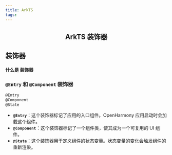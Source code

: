 ```yaml
---
title: ArkTS
tags:
---
```


<h2 style="text-align: center">ArkTS 装饰器</h2>

<!--more-->

## 装饰器

#### 什么是 装饰器



### `@Entry` 和 `@Component` 装饰器

```typescript
@Entry
@Component
@State
```

- **`@Entry`**：这个装饰器标记了应用的入口组件。OpenHarmony 应用启动时会加载这个组件。
- **`@Component`**：这个装饰器标记了一个组件类，使其成为一个可复用的 UI 组件。
- **`@State`**：这个装饰器用于定义组件的状态变量。状态变量的变化会触发组件的重新渲染。

